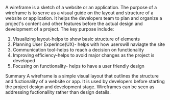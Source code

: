 A wireframe is a sketch of a website or an application. The purpose of a wireframe is to serve as a visual guide on the layout and structure of a website or application. It helps the developers team to plan and organize a project's content and other features before the actual design and development of a project. The key purpose include:
1. Visualizing layout-helps to show basic structure of elements 
2. Planning User Experince(UX)- helps with how userswill naviagte the site
3. Communication tool-helps to reach a decision on functionality
4. Improving efficiency-helps to avoid major changes as the project is developed 
5. Focusing on functionality- helps to have a user friendly design 

Summary 
A wireframe is a simple visual layout that outlines the structure and fuctionality of a website or app. It is used by developers before starting the project design and development stage. Wireframes can be seen as addressing fuctionallity rather than design details.